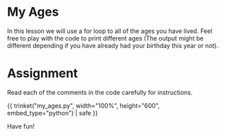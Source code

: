 # My Ages

<!-- {{ goal_image("goal.png") }} -->

In this lesson we will use a for loop to all of the ages you have lived. Feel free to play with the code to print different ages (The output might be different depending if you have already had your birthday this year or not).

# Assignment

Read each of  the comments in the code carefully for instructions. 

{{ trinket("my_ages.py", width="100%", height="600", embed_type="python") | safe }}

Have fun!